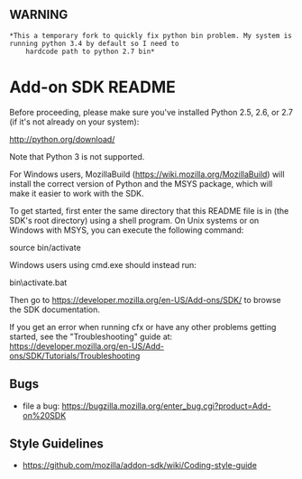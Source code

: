 WARNING
-------
    *This a temporary fork to quickly fix python bin problem. My system is running python 3.4 by default so I need to 
        hardcode path to python 2.7 bin*

Add-on SDK README
==================

Before proceeding, please make sure you've installed Python 2.5,
2.6, or 2.7 (if it's not already on your system):

  http://python.org/download/

Note that Python 3 is not supported.

For Windows users, MozillaBuild (https://wiki.mozilla.org/MozillaBuild)
will install the correct version of Python and the MSYS package, which
will make it easier to work with the SDK.

To get started, first enter the same directory that this README file
is in (the SDK's root directory) using a shell program. On Unix systems
or on Windows with MSYS, you can execute the following command:

  source bin/activate

Windows users using cmd.exe should instead run:

  bin\activate.bat

Then go to https://developer.mozilla.org/en-US/Add-ons/SDK/
to browse the SDK documentation.

If you get an error when running cfx or have any other problems getting
started, see the "Troubleshooting" guide at:
https://developer.mozilla.org/en-US/Add-ons/SDK/Tutorials/Troubleshooting

Bugs
-------

* file a bug: https://bugzilla.mozilla.org/enter_bug.cgi?product=Add-on%20SDK


Style Guidelines
--------------------

* https://github.com/mozilla/addon-sdk/wiki/Coding-style-guide
